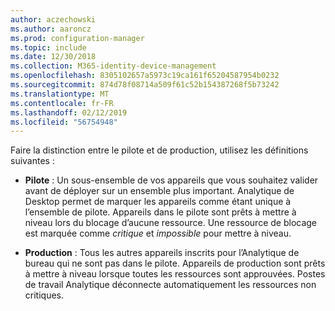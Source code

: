 ```yaml
---
author: aczechowski
ms.author: aaroncz
ms.prod: configuration-manager
ms.topic: include
ms.date: 12/30/2018
ms.collection: M365-identity-device-management
ms.openlocfilehash: 8305102657a5973c19ca161f65204587954b0232
ms.sourcegitcommit: 874d78f08714a509f61c52b154387268f5b73242
ms.translationtype: MT
ms.contentlocale: fr-FR
ms.lasthandoff: 02/12/2019
ms.locfileid: "56754948"
---
```

Faire la distinction entre le pilote et de production, utilisez les définitions suivantes :  

- **Pilote** : Un sous-ensemble de vos appareils que vous souhaitez valider avant de déployer sur un ensemble plus important. Analytique de Desktop permet de marquer les appareils comme étant unique à l’ensemble de pilote. Appareils dans le pilote sont prêts à mettre à niveau lors du blocage d’aucune ressource. Une ressource de blocage est marquée comme *critique* et *impossible* pour mettre à niveau.  

- **Production** : Tous les autres appareils inscrits pour l’Analytique de bureau qui ne sont pas dans le pilote. Appareils de production sont prêts à mettre à niveau lorsque toutes les ressources sont approuvées. Postes de travail Analytique déconnecte automatiquement les ressources non critiques.  

